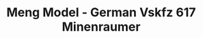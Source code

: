 ---
layout: product
title: "Meng Model - German Vskfz 617 Minenraumer"
price: "6700" 
desc: "N/A"
img_path: "/assets/img/MM-0N/A-001.jpg"
brand: "N/A"
available: false
special_offer: false
new: false
soon: false
cat: "010000"
subcat: "011000"
subsubcat: "0N/A"
sifra: "MM-SS-001"
---
